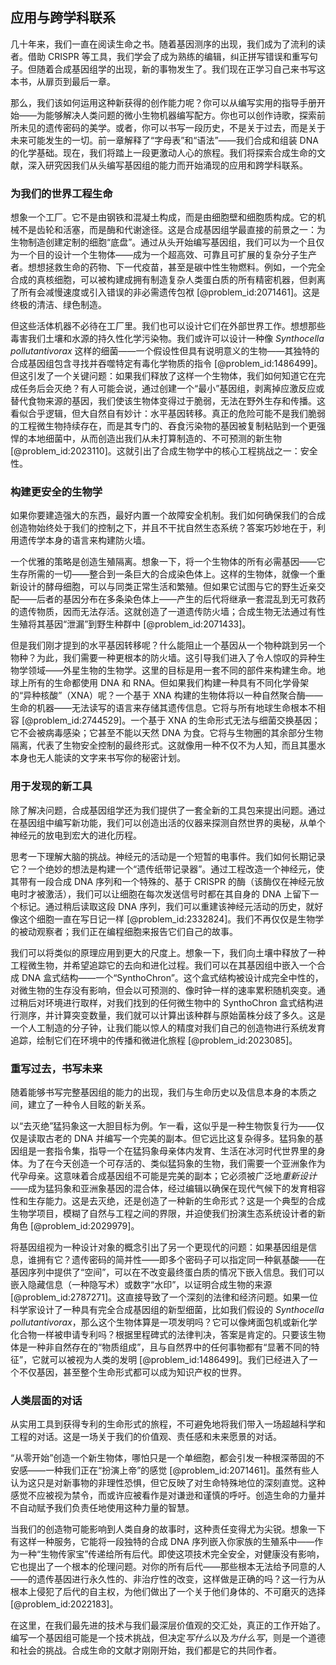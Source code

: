 ## 应用与跨学科联系

几十年来，我们一直在阅读生命之书。随着基因测序的出现，我们成为了流利的读者。借助 CRISPR 等工具，我们学会了成为熟练的编辑，纠正拼写错误和重写句子。但随着合成基因组学的出现，新的事物发生了。我们现在正学习自己来书写这本书，从扉页到最后一章。

那么，我们该如何运用这种新获得的创作能力呢？你可以从编写实用的指导手册开始——为能够解决人类问题的微小生物机器编写配方。你也可以创作诗歌，探索前所未见的遗传密码的美学。或者，你可以书写一段历史，不是关于过去，而是关于未来可能发生的一切。前一章解释了“字母表”和“语法”——我们合成和组装 DNA 的化学基础。现在，我们将踏上一段更激动人心的旅程。我们将探索合成生命的文献，深入研究因我们从头编写基因组的能力而开始涌现的应用和跨学科联系。

### 为我们的世界工程生命

想象一个工厂。它不是由钢铁和混凝土构成，而是由细胞壁和细胞质构成。它的机械不是齿轮和活塞，而是酶和代谢途径。这是合成基因组学最直接的前景之一：为生物制造创建定制的细胞“底盘”。通过从头开始编写基因组，我们可以为一个且仅为一个目的设计一个生物体——成为一个超高效、可靠且可扩展的复杂分子生产者。想想拯救生命的药物、下一代疫苗，甚至是碳中性生物燃料。例如，一个完全合成的真核细胞，可以被构建成拥有制造复杂人类蛋白质的所有精密机器，但剥离了所有会减慢速度或引入错误的非必需遗传包袱 [@problem_id:2071461]。这是终极的清洁、绿色制造。

但这些活体机器不必待在工厂里。我们也可以设计它们在外部世界工作。想想那些毒害我们土壤和水源的持久性化学污染物。我们或许可以设计一种像 *Synthocella pollutantivorax* 这样的细菌——一个假设性但具有说明意义的生物——其独特的合成基因组包含寻找并吞噬特定有毒化学物质的指令 [@problem_id:1486499]。但这引发了一个关键问题：如果我们释放了这样一个生物体，我们如何知道它在完成任务后会灭绝？有人可能会说，通过创建一个“最小”基因组，剥离掉应激反应或替代食物来源的基因，我们使该生物体变得过于脆弱，无法在野外生存和传播。这看似合乎逻辑，但大自然自有妙计：水平基因转移。真正的危险可能不是我们脆弱的工程微生物持续存在，而是其专门的、吞食污染物的基因被复制粘贴到一个更强悍的本地细菌中，从而创造出我们从未打算制造的、不可预测的新生物 [@problem_id:2023110]。这就引出了合成生物学中的核心工程挑战之一：安全性。

### 构建更安全的生物学

如果你要建造强大的东西，最好内置一个故障安全机制。我们如何确保我们的合成创造物始终处于我们的控制之下，并且不干扰自然生态系统？答案巧妙地在于，利用遗传学本身的语言来构建防火墙。

一个优雅的策略是创造生殖隔离。想象一下，将一个生物体的所有必需基因——它生存所需的一切——整合到一条巨大的合成染色体上。这样的生物体，就像一个重新设计的酵母细胞，可以与同类正常生活和繁殖。但如果它试图与它的野生近亲交配——后者的基因分布在多条染色体上——产生的后代将继承一套混乱到无可救药的遗传物质，因而无法存活。这就创造了一道遗传防火墙；合成生物无法通过有性生殖将其基因“泄漏”到野生种群中 [@problem_id:2071433]。

但是我们刚才提到的水平基因转移呢？什么能阻止一个基因从一个物种跳到另一个物种？为此，我们需要一种更根本的防火墙。这引导我们进入了令人惊叹的异种生物学领域——外星生物的生物学。这里的目标是用一套不同的部件来构建生命。地球上所有的生命都使用 DNA 和 RNA。但如果我们构建一种具有不同化学骨架的“异种核酸”（XNA）呢？一个基于 XNA 构建的生物体将以一种自然聚合酶——生命的机器——无法读写的语言来存储其遗传信息。它将与所有地球生命根本不相容 [@problem_id:2744529]。一个基于 XNA 的生命形式无法与细菌交换基因；它不会被病毒感染；它甚至不能以天然 DNA 为食。它将与生物圈的其余部分生物隔离，代表了生物安全控制的最终形式。这就像用一种不仅不为人知，而且其墨水本身也无人能读的文字来书写你的秘密计划。

### 用于发现的新工具

除了解决问题，合成基因组学还为我们提供了一套全新的工具包来提出问题。通过在基因组中编写新功能，我们可以创造出活的仪器来探测自然世界的奥秘，从单个神经元的放电到宏大的进化历程。

思考一下理解大脑的挑战。神经元的活动是一个短暂的电事件。我们如何长期记录它？一个绝妙的想法是构建一个“遗传纸带记录器”。通过工程改造一个神经元，使其带有一段合成 DNA 序列和一个特殊的、基于 CRISPR 的酶（该酶仅在神经元放电时才被激活），我们可以让细胞在每次发送信号时都在其自身的 DNA 上留下一个标记。通过稍后读取这段 DNA 序列，我们可以重建该神经元活动的历史，就好像这个细胞一直在写日记一样 [@problem_id:2332824]。我们不再仅仅是生物学的被动观察者；我们正在编程细胞来报告它们自己的故事。

我们可以将类似的原理应用到更大的尺度上。想象一下，我们向土壤中释放了一种工程微生物，并希望追踪它的去向和进化过程。我们可以在其基因组中嵌入一个合成 DNA 盒式结构——一个“SynthoChron”。这个盒式结构被设计成完全中性的，对微生物的生存没有影响，但会以可预测的、像时钟一样的速率累积随机突变。通过稍后对环境进行取样，对我们找到的任何微生物中的 SynthoChron 盒式结构进行测序，并计算突变数量，我们就可以计算出该种群与原始菌株分歧了多久。这是一个人工制造的分子钟，让我们能以惊人的精度对我们自己的创造物进行系统发育追踪，绘制它们在环境中的传播和微进化旅程 [@problem_id:2023085]。

### 重写过去，书写未来

随着能够书写完整基因组的能力的出现，我们与生命历史以及信息本身的本质之间，建立了一种令人目眩的新关系。

以“去灭绝”猛犸象这一大胆目标为例。乍一看，这似乎是一种生物恢复行为——仅仅是读取古老的 DNA 并编写一个完美的副本。但它远比这复杂得多。猛犸象的基因组是一套指令集，指导一个在猛犸象母亲体内发育、生活在冰河时代世界里的身体。为了在今天创造一个可存活的、类似猛犸象的生物，我们需要一个亚洲象作为代孕母亲。这意味着合成基因组不可能是完美的副本；它必须被广泛地*重新设计*——成为猛犸象和亚洲象基因的混合体，经过编辑以确保在现代气候下的发育相容性和生存能力。这是去灭绝，还是创造了一种新的生命形式？这是一个典型的合成生物学项目，模糊了自然与工程之间的界限，并迫使我们扮演生态系统设计者的新角色 [@problem_id:2029979]。

将基因组视为一种设计对象的概念引出了另一个更现代的问题：如果基因组是信息，谁拥有它？遗传密码的简并性——即多个密码子可以指定同一种氨基酸——在基因序列中提供了“空间”，可以在不改变最终蛋白质的情况下嵌入信息。我们可以嵌入隐藏信息（一种隐写术）或数字“水印”，以证明合成生物的来源 [@problem_id:2787271]。这直接导致了一个深刻的法律和经济问题。如果一位科学家设计了一种具有完全合成基因组的新型细菌，比如我们假设的 *Synthocella pollutantivorax*，那么这个生物体算是一项发明吗？它可以像烤面包机或新化学化合物一样被申请专利吗？根据里程碑式的法律判决，答案是肯定的。只要该生物体是一种非自然存在的“物质组成”，且与自然界中的任何事物都有“显著不同的特征”，它就可以被视为人类的发明 [@problem_id:1486499]。我们已经进入了一个不仅基因，甚至整个生命形式都可以成为知识产权的世界。

### 人类层面的对话

从实用工具到获得专利的生命形式的旅程，不可避免地将我们带入一场超越科学和工程的对话。这是一场关于我们的价值观、责任感和未来愿景的对话。

“从零开始”创造一个新生物体，哪怕只是一个单细胞，都会引发一种根深蒂固的不安感——一种我们正在“扮演上帝”的感觉 [@problem_id:2071461]。虽然有些人认为这只是对新事物的非理性恐惧，但它反映了对生命特殊地位的深刻直觉。这种感觉不应被视为禁令，而或许应被看作是对谦逊和谨慎的呼吁。创造生命的力量并不自动赋予我们负责任地使用这种力量的智慧。

当我们的创造物可能影响到人类自身的故事时，这种责任变得尤为尖锐。想象一下有这样一种服务，它能将一段独特的合成 DNA 序列嵌入你家族的生殖系中——作为一种“生物传家宝”传递给所有后代。即使这项技术完全安全，对健康没有影响，它也提出了一个根本的伦理问题。对你的所有后代——那些根本无法给予同意的人——的遗传基因进行永久性的、非治疗性的改变，这样做是正确的吗？这一行为从根本上侵犯了后代的自主权，为他们做出了一个关于他们身体的、不可磨灭的选择 [@problem_id:2022183]。

在这里，在我们最先进的技术与我们最深层价值观的交汇处，真正的工作开始了。编写一个基因组可能是一个技术挑战，但决定*写什么*以及*为什么写*，则是一个道德和社会的挑战。合成生命的文献才刚刚开始，我们都是它的共同作者。